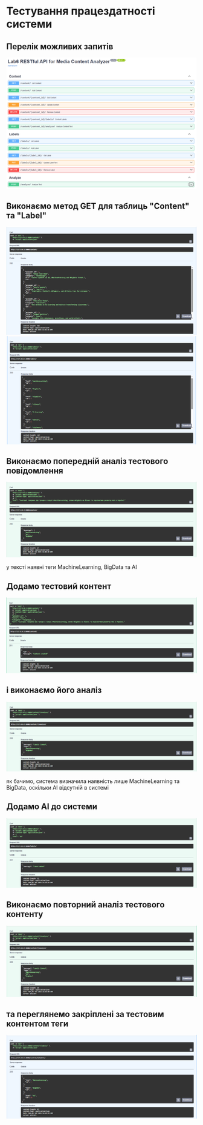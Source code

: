 # Тестування працездатності системи

## Перелік можливих запитів
<div align="center">
<img src="https://raw.githubusercontent.com/Kcovva/db_labs_io-34/main/assets/Lab6/all-requests.png" />
</div>

## Виконаємо метод GET для таблиць "Content" та "Label"
<div align="center">
<img src="https://raw.githubusercontent.com/Kcovva/db_labs_io-34/main/assets/Lab6/get-content.png" />
</div>

<div align="center">
<img src="https://raw.githubusercontent.com/Kcovva/db_labs_io-34/main/assets/Lab6/get-labels.png" />
</div>

## Виконаємо попередній аналіз тестового повідомлення
<div align="center">
<img src="https://raw.githubusercontent.com/Kcovva/db_labs_io-34/main/assets/Lab6/test-analize.png" />
</div>

у тексті наявні теги MachineLearning, BigData та AI

## Додамо тестовий контент
<div align="center">
<img src="https://raw.githubusercontent.com/Kcovva/db_labs_io-34/main/assets/Lab6/content-add.png" />
</div>

## і виконаємо його аналіз
<div align="center">
<img src="https://raw.githubusercontent.com/Kcovva/db_labs_io-34/main/assets/Lab6/test-content-analize1.png" />
</div>

як бачимо, система визначила наявність лише MachineLearning та BigData, оскільки AI відсутній в системі

## Додамо AI до системи
<div align="center">
<img src="https://raw.githubusercontent.com/Kcovva/db_labs_io-34/main/assets/Lab6/ai-label-add.png" />
</div>

## Виконаємо повторний аналіз тестового контенту
<div align="center">
<img src="https://raw.githubusercontent.com/Kcovva/db_labs_io-34/main/assets/Lab6/test-content-analize2.png" />
</div>

## та переглянемо закріплені за тестовим контентом теги
<div align="center">
<img src="https://raw.githubusercontent.com/Kcovva/db_labs_io-34/main/assets/Lab6/test-content-labels.png" />
</div>
